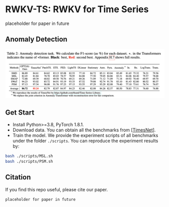 # RWKV-TS: RWKV for Time Series

placeholder for paper in future

## Anomaly Detection

![image](../pic/anomaly_detection.png)

## Get Start

- Install Python>=3.8, PyTorch 1.8.1.
- Download data. You can obtain all the benchmarks from [[TimesNet](https://github.com/thuml/Time-Series-Library)].
- Train the model. We provide the experiment scripts of all benchmarks under the folder `./scripts`. You can reproduce the experiment results by:

```bash
bash ./scripts/MSL.sh
bash ./scripts/PSM.sh
```

## Citation

If you find this repo useful, please cite our paper. 

```
placeholder for paper in future
```